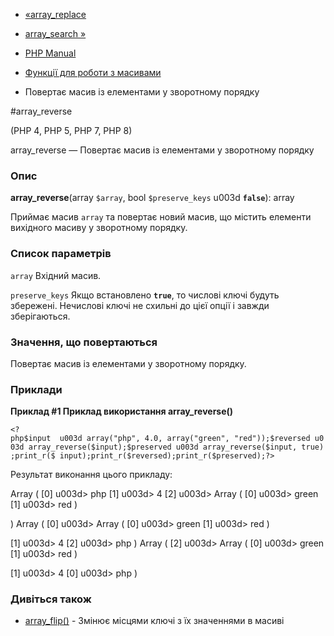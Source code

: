 - [«array_replace](function.array-replace.md)
- [array_search »](function.array-search.md)

- [PHP Manual](index.md)
- [Функції для роботи з масивами](ref.array.md)
- Повертає масив із елементами у зворотному порядку

#array_reverse

(PHP 4, PHP 5, PHP 7, PHP 8)

array_reverse — Повертає масив із елементами у зворотному порядку

### Опис

**array_reverse**(array `$array`, bool `$preserve_keys` u003d **`false`**):
array

Приймає масив `array` та повертає новий масив, що містить елементи
вихідного масиву у зворотному порядку.

### Список параметрів

`array`
Вхідний масив.

`preserve_keys`
Якщо встановлено **`true`**, то числові ключі будуть збережені.
Нечислові ключі не схильні до цієї опції і завжди зберігаються.

### Значення, що повертаються

Повертає масив із елементами у зворотному порядку.

### Приклади

**Приклад #1 Приклад використання **array_reverse()****

` <?php$input  u003d array("php", 4.0, array("green", "red"));$reversed u003d array_reverse($input);$preserved u003d array_reverse($input, true);print_r($ input);print_r($reversed);print_r($preserved);?> `

Результат виконання цього прикладу:

Array
(
[0] u003d> php
[1] u003d> 4
[2] u003d> Array
(
[0] u003d> green
[1] u003d> red
)

)
Array
(
[0] u003d> Array
(
[0] u003d> green
[1] u003d> red
)

[1] u003d> 4
[2] u003d> php
)
Array
(
[2] u003d> Array
(
[0] u003d> green
[1] u003d> red
)

[1] u003d> 4
[0] u003d> php
)

### Дивіться також

- [array_flip()](function.array-flip.md) - Змінює місцями ключі з їх
значеннями в масиві
